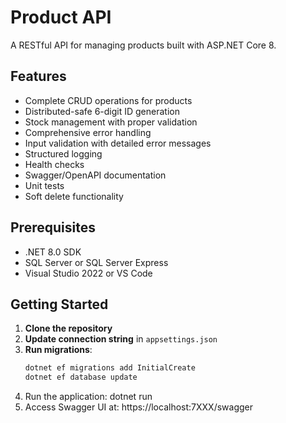 # Product API

A RESTful API for managing products built with ASP.NET Core 8.

## Features

- Complete CRUD operations for products
- Distributed-safe 6-digit ID generation
- Stock management with proper validation
- Comprehensive error handling
- Input validation with detailed error messages
- Structured logging
- Health checks
- Swagger/OpenAPI documentation
- Unit tests
- Soft delete functionality

## Prerequisites

- .NET 8.0 SDK
- SQL Server or SQL Server Express
- Visual Studio 2022 or VS Code

## Getting Started

1. **Clone the repository**
2. **Update connection string** in `appsettings.json`
3. **Run migrations**:
   ```bash
   dotnet ef migrations add InitialCreate
   dotnet ef database update
4. Run the application:
	dotnet run
5. Access Swagger UI at: https://localhost:7XXX/swagger
